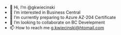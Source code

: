 - 👋 Hi, I’m @gkwiecinski
- 👀 I’m interested in Business Central
- 🌱 I’m currently preparing to Azure AZ-204 Certificate
- 💞️ I’m looking to collaborate on BC Develepment
- 📫 How to reach me g.kwiecinski@htomail.com

<!---
Cancel changesgkwiecinski/gkwiecinski is a ✨ special ✨ repository because its `README.md` (this file) appears on your GitHub profile.
You can click the Preview link to take a look at your changes.
--->
